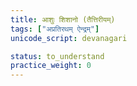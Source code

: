 ```yaml
---
title: आशुः शिशानो (तैत्तिरीयम्)
tags: ["अप्रतिरथम् ऐन्द्रम्"]
unicode_script: devanagari

status: to_understand
practice_weight: 0
---
```


<div class="js_include" url="/vedAH/Rk/shAkalam/saMhitA/vishvAsa-prastutiH/10/103_AshuH_shishAno/"  newLevelForH1="2" includeTitle="true"> </div>  

